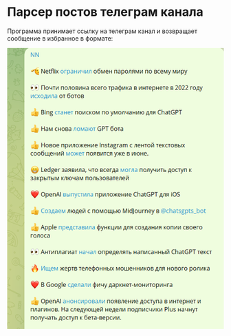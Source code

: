 # Парсер постов телеграм канала

Программа принимает ссылку на телеграм канал и возвращает сообщение
в избранное в формате:

![img.png](img.png)